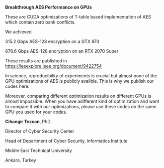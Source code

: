 **Breakthrough AES Performance on GPUs**

These are CUDA optimizations of T-table based implementation of AES which contain zero bank conflicts. 

We achieved 

315.2 Gbps AES-128 encryption on a GTX 970

878.6 Gbps AES-128 encryption on an RTX 2070 Super

These results are published in https://ieeexplore.ieee.org/document/9422754

In science, reproducibility of experiments is crucial but almost none of the GPU optimizations of AES is publicly availble. This is why we publish our codes here. 

Moreover, comparing different optimization results on different GPUs is almost impossible. When you have adifferent kind of optimization and want to compare it with our optimizations, please use these codes on the same GPU you used for your codes.


**Cihangir Tezcan**, PhD

Director of Cyber Security Center

Head of Department of Cyber Security, Informatics Institute

Middle East Technical University

Ankara, Turkey
